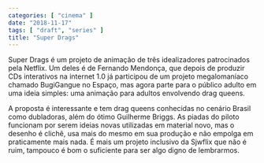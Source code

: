 ```yaml
---
categories: [ "cinema" ]
date: "2018-11-17"
tags: [ "draft", "series" ]
title: "Super Drags"
---
```

Super Drags é um projeto de animação de três idealizadores
patrocinados pela Netflix. Um deles é de Fernando Mendonça, que depois
de produzir CDs interativos na internet 1.0 já participou de um projeto
megalomaníaco chamado BugiGangue no Espaço, mas agora parte para
o público adulto em uma ideia simples: uma animação para adultos
envolvendo drag queens.

A proposta é interessante e tem drag queens conhecidas no cenário
Brasil como dubladoras, além do ótimo Guilherme Briggs. As piadas do
piloto funcionam por serem ideias novas utilizadas em material novo, mas o
desenho é clichê, usa mais do mesmo em sua produção e não empolga em
praticamente mais nada. É mais um projeto inclusivo da Sjwflix que não
é ruim, tampouco é bom o suficiente para ser algo digno de lembrarmos.

